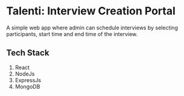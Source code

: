 # Talenti: Interview Creation Portal

A simple web app where admin can schedule interviews by selecting participants, start time and end time of the interview.  


## Tech Stack
<ol>
<li>React</li>
<li>NodeJs</li>
<li>ExpressJs</li>
<li>MongoDB</li>
</ol>


